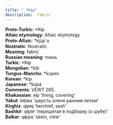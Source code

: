 ```yaml
---
title: " *Kɨp"
description:  fabric
---
```


<strong>Proto-Turkic</strong>:  *Kɨp<br>
<strong>Altaic etymology</strong>:  Altaic etymology<br>
<strong> Proto-Altaic</strong>:  *ki̯ùp`u<br>
<strong>Nostratic</strong>:  Nostratic<br>
<strong>Meaning</strong>:  fabric<br>
<strong>Russian meaning</strong>:  ткань<br>
<strong>Turkic</strong>:  *Kɨp<br>
<strong>Mongolian</strong>:  *kib<br>
<strong>Tungus-Manchu</strong>:  *kupen<br>
<strong>Korean</strong>:  *kīp<br>
<strong>Japanese</strong>:  *kùpá<br>
<strong>Comments</strong>:  VEWT 265.<br>
<strong>Khakassian</strong>:  xɨp 'lining, covering'<br>
<strong>Yakut</strong>:  kɨbɨas 'шерсть оленя ранним летом'<br>
<strong>Kirghiz</strong>:  qɨpɨq 'kerchief, sash'<br>
<strong>Bashkir</strong>:  qɨptɨr 'перешитая в подборку (о шубе)'<br>
<strong>Balkar</strong>:  qɨppa 'skein, clew'<br>


